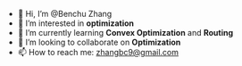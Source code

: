 - 👋 Hi, I’m @Benchu Zhang
- 👀 I’m interested in **optimization**   
- 🌱 I’m currently learning **Convex Optimization** and **Routing** 
- 💞️ I’m looking to collaborate on **Optimization**
- 📫 How to reach me: zhangbc9@gmail.com

<!---
Benchu-Zhang/Benchu-Zhang is a ✨ special ✨ repository because its `README.md` (this file) appears on your GitHub profile.
You can click the Preview link to take a look at your changes.
--->
